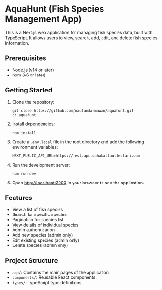 # AquaHunt (Fish Species Management App)

This is a Next.js web application for managing fish species data, built with TypeScript. It allows users to view, search, add, edit, and delete fish species information.

## Prerequisites

- Node.js (v14 or later)
- npm (v6 or later)

## Getting Started

1. Clone the repository:
   ```
   git clone https://github.com/naufandarmawan/aquahunt.git
   cd aquahunt
   ```

2. Install dependencies:
   ```
   npm install
   ```

3. Create a `.env.local` file in the root directory and add the following environment variables:
   ```
   NEXT_PUBLIC_API_URL=https://test.api.sahabatlautlestari.com
   ```

4. Run the development server:
   ```
   npm run dev
   ```

5. Open [http://localhost:3000](http://localhost:3000) in your browser to see the application.

## Features

- View a list of fish species
- Search for specific species
- Pagination for species list
- View details of individual species
- Admin authentication
- Add new species (admin only)
- Edit existing species (admin only)
- Delete species (admin only)

## Project Structure

- `app/`: Contains the main pages of the application
- `components/`: Reusable React components
- `types/`: TypeScript type definitions
